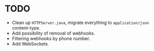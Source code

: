 # TODO

- Clean up `HTTPServer.java`, migrate everything to `application/json` content-type.
- Add possibility of removal of webhooks.
- Filtering webhooks by phone number.
- Add WebSockets.
